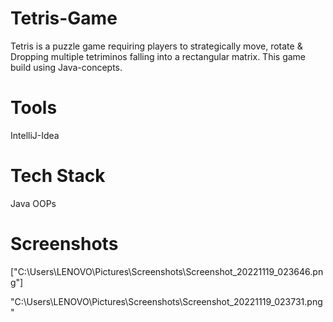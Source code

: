 # Tetris-Game
Tetris is a puzzle game requiring players to strategically move, rotate &amp; Dropping multiple tetriminos falling into a rectangular matrix. This game build using Java-concepts.

# Tools
IntelliJ-Idea

# Tech Stack
Java
OOPs

# Screenshots
["C:\Users\LENOVO\Pictures\Screenshots\Screenshot_20221119_023646.png"]

"C:\Users\LENOVO\Pictures\Screenshots\Screenshot_20221119_023731.png"
